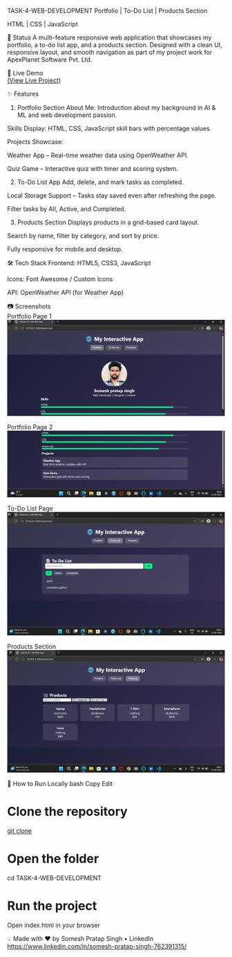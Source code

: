 TASK-4-WEB-DEVELOPMENT
Portfolio | To-Do List | Products Section

HTML | CSS | JavaScript

📌 Status
A multi-feature responsive web application that showcases my portfolio, a to-do list app, and a products section.
Designed with a clean UI, responsive layout, and smooth navigation as part of my project work for ApexPlanet Software Pvt. Ltd.

🔗 Live Demo
<br>
 [(View Live Project)](http://127.0.0.1:3000/task4.html)

✨ Features
1. Portfolio Section
About Me: Introduction about my background in AI & ML and web development passion.

Skills Display: HTML, CSS, JavaScript skill bars with percentage values.

Projects Showcase:

Weather App – Real-time weather data using OpenWeather API.

Quiz Game – Interactive quiz with timer and scoring system.

2. To-Do List App
Add, delete, and mark tasks as completed.

Local Storage Support – Tasks stay saved even after refreshing the page.

Filter tasks by All, Active, and Completed.

3. Products Section
Displays products in a grid-based card layout.

Search by name, filter by category, and sort by price.

Fully responsive for mobile and desktop.

🛠 Tech Stack
Frontend: HTML5, CSS3, JavaScript

Icons: Font Awesome / Custom Icons

API: OpenWeather API (for Weather App)

📷 Screenshots 
<br>
Portfolio Page 1
![alt text](<Screenshot 2025-08-12 080232-1.png>)

Portfolio Page 2
![alt text](<Screenshot 2025-08-12 080321.png>)

To-Do List Page
![alt text](<Screenshot 2025-08-12 080342.png>)

Products Section
![alt text](<Screenshot 2025-08-12 080357.png>)

🚀 How to Run Locally
bash
Copy
Edit
# Clone the repository
[git clone](https://github.com/somesh69/webdev-project-4)

# Open the folder
cd TASK-4-WEB-DEVELOPMENT

# Run the project
Open index.html in your browser

💡 Made with ❤ by Somesh Pratap Singh • LinkedIn https://www.linkedin.com/in/somesh-pratap-singh-762391315/

